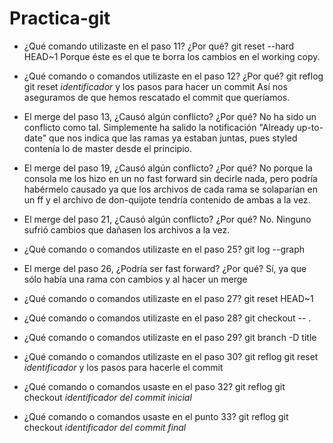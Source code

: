 # Practica-git
- ¿Qué comando utilizaste en el paso 11? ¿Por qué?
git reset --hard HEAD~1
Porque éste es el que te borra los cambios en el working copy.

- ¿Qué comando o comandos utilizaste en el paso 12? ¿Por qué?
git reflog 
git reset _identificador_
y los pasos para hacer un commit
Así nos aseguramos de que hemos rescatado el commit que queríamos.

- El merge del paso 13, ¿Causó algún conflicto? ¿Por qué?
No ha sido un conflicto como tal. Simplemente ha salido la notificación "Already up-to-date" que nos indica que las ramas ya estaban juntas, pues styled contenía lo de master desde el principio.

- El merge del paso 19, ¿Causó algún conflicto? ¿Por qué?
No porque la consola me los hizo en un no fast forward sin decirle nada, pero podría habérmelo causado ya que los archivos de cada rama se solaparían en un ff y el archivo de don-quijote tendría contenido de ambas a la vez.

- El merge del paso 21, ¿Causó algún conflicto? ¿Por qué?
No. Ninguno sufrió cambios que dañasen los archivos a la vez.

- ¿Qué comando o comandos utilizaste en el paso 25?
git log --graph

- El merge del paso 26, ¿Podría ser fast forward? ¿Por qué?
Sí, ya que sólo había una rama con cambios y al hacer un merge 

- ¿Qué comando o comandos utilizaste en el paso 27?
git reset HEAD~1

- ¿Qué comando o comandos utilizaste en el paso 28?
git checkout -- . 

- ¿Qué comando o comandos utilizaste en el paso 29?
git branch -D title

- ¿Qué comando o comandos utilizaste en el paso 30?
git reflog 
git reset _identificador_
y los pasos para hacerle el commit

- ¿Qué comando o comandos usaste en el paso 32?
git reflog
git checkout _identificador del commit inicial_

- ¿Qué comando o comandos usaste en el punto 33?
git reflog
git checkout _identificador del commit final_

